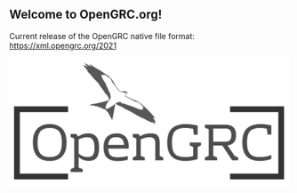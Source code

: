 ## Welcome to OpenGRC.org!
Current release of the OpenGRC native file format: <https://xml.opengrc.org/2021>

![OpenGRC logo](opengrc-transparent.png)
